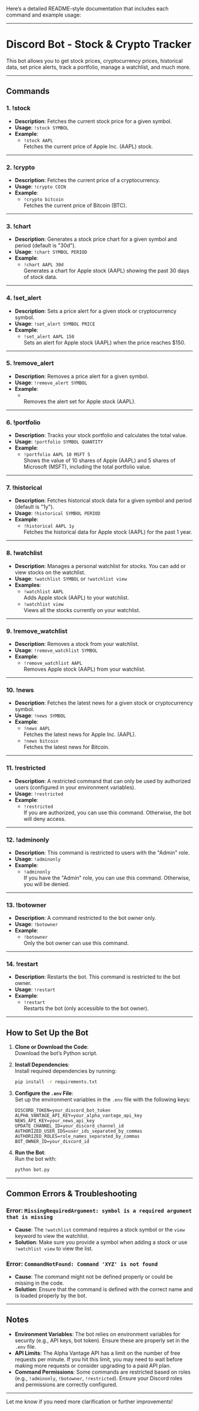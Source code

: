 Here’s a detailed README-style documentation that includes each command and example usage:

---

# **Discord Bot - Stock & Crypto Tracker**

This bot allows you to get stock prices, cryptocurrency prices, historical data, set price alerts, track a portfolio, manage a watchlist, and much more.

---

## **Commands**

### **1. !stock**
- **Description**: Fetches the current stock price for a given symbol.
- **Usage**: `!stock SYMBOL`
- **Example**:
  - `!stock AAPL`  
  Fetches the current price of Apple Inc. (AAPL) stock.

---

### **2. !crypto**
- **Description**: Fetches the current price of a cryptocurrency.
- **Usage**: `!crypto COIN`
- **Example**:
  - `!crypto bitcoin`  
  Fetches the current price of Bitcoin (BTC).

---

### **3. !chart**
- **Description**: Generates a stock price chart for a given symbol and period (default is "30d").
- **Usage**: `!chart SYMBOL PERIOD`
- **Example**:
  - `!chart AAPL 30d`  
  Generates a chart for Apple stock (AAPL) showing the past 30 days of stock data.

---

### **4. !set_alert**
- **Description**: Sets a price alert for a given stock or cryptocurrency symbol.
- **Usage**: `!set_alert SYMBOL PRICE`
- **Example**:
  - `!set_alert AAPL 150`  
  Sets an alert for Apple stock (AAPL) when the price reaches $150.

---

### **5. !remove_alert**
- **Description**: Removes a price alert for a given symbol.
- **Usage**: `!remove_alert SYMBOL`
- **Example**:
  - ` `  
  Removes the alert set for Apple stock (AAPL).

---

### **6. !portfolio**
- **Description**: Tracks your stock portfolio and calculates the total value.
- **Usage**: `!portfolio SYMBOL QUANTITY`
- **Example**:
  - `!portfolio AAPL 10 MSFT 5`  
  Shows the value of 10 shares of Apple (AAPL) and 5 shares of Microsoft (MSFT), including the total portfolio value.

---

### **7. !historical**
- **Description**: Fetches historical stock data for a given symbol and period (default is "1y").
- **Usage**: `!historical SYMBOL PERIOD`
- **Example**:
  - `!historical AAPL 1y`  
  Fetches the historical data for Apple stock (AAPL) for the past 1 year.

---

### **8. !watchlist**
- **Description**: Manages a personal watchlist for stocks. You can add or view stocks on the watchlist.
- **Usage**: `!watchlist SYMBOL` or `!watchlist view`
- **Examples**:
  - `!watchlist AAPL`  
    Adds Apple stock (AAPL) to your watchlist.
  - `!watchlist view`  
    Views all the stocks currently on your watchlist.

---

### **9. !remove_watchlist**
- **Description**: Removes a stock from your watchlist.
- **Usage**: `!remove_watchlist SYMBOL`
- **Example**:
  - `!remove_watchlist AAPL`  
    Removes Apple stock (AAPL) from your watchlist.

---

### **10. !news**
- **Description**: Fetches the latest news for a given stock or cryptocurrency symbol.
- **Usage**: `!news SYMBOL`
- **Example**:
  - `!news AAPL`  
  Fetches the latest news for Apple Inc. (AAPL).
  - `!news bitcoin`  
  Fetches the latest news for Bitcoin.

---

### **11. !restricted**
- **Description**: A restricted command that can only be used by authorized users (configured in your environment variables).
- **Usage**: `!restricted`
- **Example**:
  - `!restricted`  
  If you are authorized, you can use this command. Otherwise, the bot will deny access.

---

### **12. !adminonly**
- **Description**: This command is restricted to users with the "Admin" role.
- **Usage**: `!adminonly`
- **Example**:
  - `!adminonly`  
  If you have the "Admin" role, you can use this command. Otherwise, you will be denied.

---

### **13. !botowner**
- **Description**: A command restricted to the bot owner only.
- **Usage**: `!botowner`
- **Example**:
  - `!botowner`  
  Only the bot owner can use this command.

---

### **14. !restart**
- **Description**: Restarts the bot. This command is restricted to the bot owner.
- **Usage**: `!restart`
- **Example**:
  - `!restart`  
  Restarts the bot (only accessible to the bot owner).

---

## **How to Set Up the Bot**

1. **Clone or Download the Code**:  
   Download the bot’s Python script.

2. **Install Dependencies**:  
   Install required dependencies by running:
   ```bash
   pip install -r requirements.txt
   ```

3. **Configure the `.env` File**:  
   Set up the environment variables in the `.env` file with the following keys:
   ```env
   DISCORD_TOKEN=your_discord_bot_token
   ALPHA_VANTAGE_API_KEY=your_alpha_vantage_api_key
   NEWS_API_KEY=your_news_api_key
   UPDATE_CHANNEL_ID=your_discord_channel_id
   AUTHORIZED_USER_IDS=user_ids_separated_by_commas
   AUTHORIZED_ROLES=role_names_separated_by_commas
   BOT_OWNER_ID=your_discord_id
   ```

4. **Run the Bot**:  
   Run the bot with:
   ```bash
   python bot.py
   ```

---

## **Common Errors & Troubleshooting**

### **Error**: `MissingRequiredArgument: symbol is a required argument that is missing`
- **Cause**: The `!watchlist` command requires a stock symbol or the `view` keyword to view the watchlist.
- **Solution**: Make sure you provide a symbol when adding a stock or use `!watchlist view` to view the list.

### **Error**: `CommandNotFound: Command 'XYZ' is not found`
- **Cause**: The command might not be defined properly or could be missing in the code.
- **Solution**: Ensure that the command is defined with the correct name and is loaded properly by the bot.

---

## **Notes**

- **Environment Variables**: The bot relies on environment variables for security (e.g., API keys, bot token). Ensure these are properly set in the `.env` file.
- **API Limits**: The Alpha Vantage API has a limit on the number of free requests per minute. If you hit this limit, you may need to wait before making more requests or consider upgrading to a paid API plan.
- **Command Permissions**: Some commands are restricted based on roles (e.g., `!adminonly`, `!botowner`, `!restricted`). Ensure your Discord roles and permissions are correctly configured.

---

Let me know if you need more clarification or further improvements!